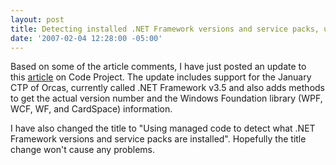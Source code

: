 ```yaml
---
layout: post
title: Detecting installed .NET Framework versions and service packs, update
date: '2007-02-04 12:28:00 -05:00'
---
```


Based on some of the article comments, I have just posted an update to this [article](http://www.codeproject.com/useritems/frameworkversiondetection.asp) on Code Project. The update includes support for the January CTP of Orcas, currently called .NET Framework v3.5 and also adds methods to get the actual version number and the Windows Foundation library (WPF, WCF, WF, and CardSpace) information. 

I have also changed the title to "Using managed code to detect what .NET Framework versions and service packs are installed". Hopefully the title change won't cause any problems.
